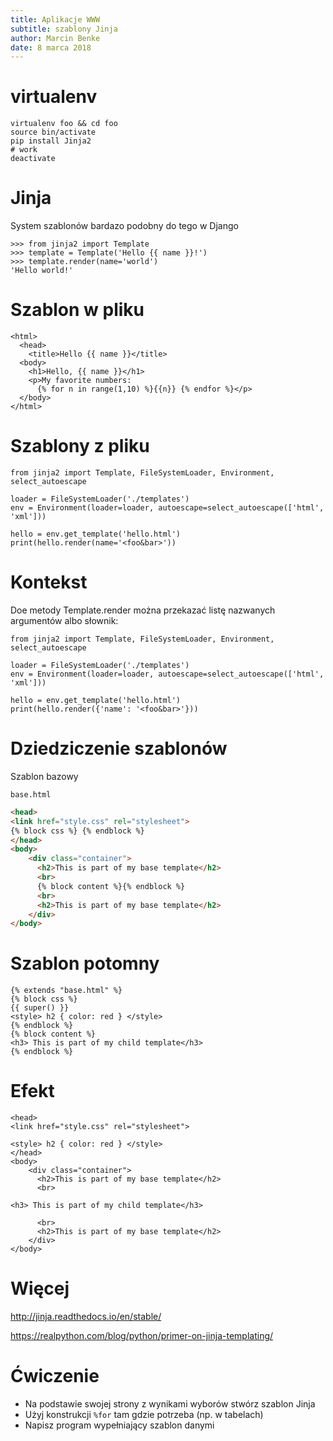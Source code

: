 ```yaml
---
title: Aplikacje WWW
subtitle: szablony Jinja
author: Marcin Benke
date: 8 marca 2018
---
```


# virtualenv

```
virtualenv foo && cd foo
source bin/activate
pip install Jinja2
# work
deactivate
```

# Jinja

System szablonów bardazo podobny do tego w Django

```
>>> from jinja2 import Template
>>> template = Template('Hello {{ name }}!')
>>> template.render(name='world')
'Hello world!'
```

# Szablon w pliku

```
<html>
  <head>
    <title>Hello {{ name }}</title>
  <body>
    <h1>Hello, {{ name }}</h1>
    <p>My favorite numbers:
      {% for n in range(1,10) %}{{n}} {% endfor %}</p>
  </body>
</html>
```

# Szablony z pliku

```
from jinja2 import Template, FileSystemLoader, Environment, select_autoescape

loader = FileSystemLoader('./templates')
env = Environment(loader=loader, autoescape=select_autoescape(['html', 'xml']))

hello = env.get_template('hello.html')
print(hello.render(name='<foo&bar>'))
```

# Kontekst

Doe metody Template.render można przekazać listę nazwanych argumentów albo słownik:

```
from jinja2 import Template, FileSystemLoader, Environment, select_autoescape

loader = FileSystemLoader('./templates')
env = Environment(loader=loader, autoescape=select_autoescape(['html', 'xml']))

hello = env.get_template('hello.html')
print(hello.render({'name': '<foo&bar>'}))
```

# Dziedziczenie szablonów

Szablon bazowy

`base.html`

``` html
<head>
<link href="style.css" rel="stylesheet">
{% block css %} {% endblock %}
</head>
<body>
    <div class="container">
      <h2>This is part of my base template</h2>
      <br>
      {% block content %}{% endblock %}
      <br>
      <h2>This is part of my base template</h2>
    </div>
</body>
```

# Szablon potomny


```
{% extends "base.html" %}
{% block css %}
{{ super() }}
<style> h2 { color: red } </style>
{% endblock %}
{% block content %}
<h3> This is part of my child template</h3>
{% endblock %}
```

# Efekt

```
<head>
<link href="style.css" rel="stylesheet">
 
<style> h2 { color: red } </style>
</head>
<body>
    <div class="container">
      <h2>This is part of my base template</h2>
      <br>
      
<h3> This is part of my child template</h3>

      <br>
      <h2>This is part of my base template</h2>
    </div>
</body>
```

# Więcej

<http://jinja.readthedocs.io/en/stable/>

<https://realpython.com/blog/python/primer-on-jinja-templating/>

# Ćwiczenie

* Na podstawie swojej strony z wynikami wyborów stwórz szablon Jinja
* Użyj konstrukcji `%for` tam gdzie potrzeba (np. w tabelach)
* Napisz program wypełniający szablon danymi
